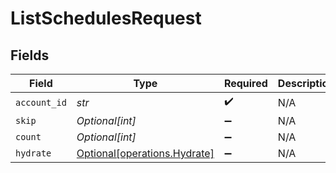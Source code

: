 # ListSchedulesRequest


## Fields

| Field                                                              | Type                                                               | Required                                                           | Description                                                        | Example                                                            |
| ------------------------------------------------------------------ | ------------------------------------------------------------------ | ------------------------------------------------------------------ | ------------------------------------------------------------------ | ------------------------------------------------------------------ |
| `account_id`                                                       | *str*                                                              | :heavy_check_mark:                                                 | N/A                                                                |                                                                    |
| `skip`                                                             | *Optional[int]*                                                    | :heavy_minus_sign:                                                 | N/A                                                                | 60                                                                 |
| `count`                                                            | *Optional[int]*                                                    | :heavy_minus_sign:                                                 | N/A                                                                | 20                                                                 |
| `hydrate`                                                          | [Optional[operations.Hydrate]](../../models/operations/hydrate.md) | :heavy_minus_sign:                                                 | N/A                                                                |                                                                    |